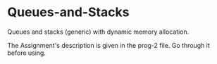 # Queues-and-Stacks
Queues and stacks (generic) with dynamic memory allocation.

The Assignment's description is given in the prog-2 file. Go through it before using.
